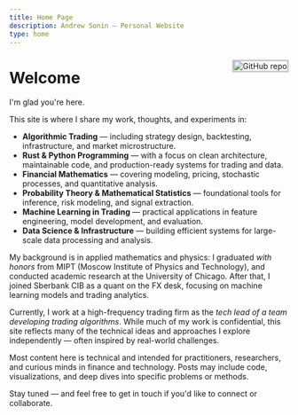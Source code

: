 ```yaml
---
title: Home Page
description: Andrew Sonin — Personal Website
type: home
---
```


<a href="{{< avatar >}}" target="_blank"><img src="{{< avatar >}}" style="max-width:30%;min-width:40px;float:right;margin:10px 0;margin-left:20px;border:3px solid #ccc" style="margin:20px 0" alt="GitHub repo"></a>

# Welcome

I'm glad you're here.

This site is where I share my work, thoughts, and experiments in:

- **Algorithmic Trading** — including strategy design, backtesting, infrastructure, and market microstructure.
- **Rust & Python Programming** — with a focus on clean architecture, maintainable code, and production-ready systems for trading and data.
- **Financial Mathematics** — covering modeling, pricing, stochastic processes, and quantitative analysis.
- **Probability Theory & Mathematical Statistics** — foundational tools for inference, risk modeling, and signal extraction.
- **Machine Learning in Trading** — practical applications in feature engineering, model development, and evaluation.
- **Data Science & Infrastructure** — building efficient systems for large-scale data processing and analysis.

My background is in applied mathematics and physics: I graduated *with honors* from MIPT (Moscow Institute of Physics and Technology), and conducted academic research at the University of Chicago. After that, I joined Sberbank CIB as a quant on the FX desk, focusing on machine learning models and trading analytics.

Currently, I work at a high-frequency trading firm as the *tech lead of a team developing trading algorithms*. While much of my work is confidential, this site reflects many of the technical ideas and approaches I explore independently — often inspired by real-world challenges.

Most content here is technical and intended for practitioners, researchers, and curious minds in finance and technology. Posts may include code, visualizations, and deep dives into specific problems or methods.

Stay tuned — and feel free to get in touch if you'd like to connect or collaborate.
